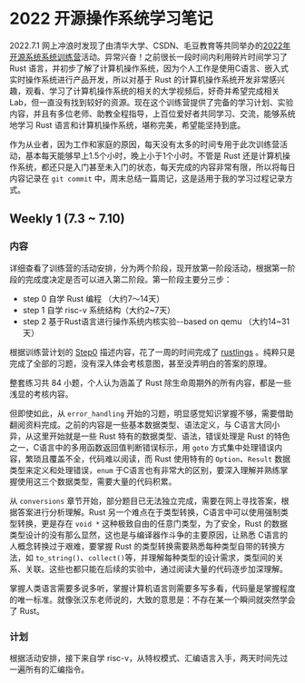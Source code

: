 # 2022 开源操作系统学习笔记
2022.7.1 网上冲浪时发现了由清华大学、CSDN、毛豆教育等共同举办的[2022年开源系统系统训练营](https://github.com/LearningOS/rust-based-os-comp2022/blob/main/scheduling.md)活动。异常兴奋！之前很长一段时间内利用碎片时间学习了 Rust 语言，并初步了解了计算机操作系统，因为个人工作是使用C语言、嵌入式实时操作系统进行产品开发，所以对基于 Rust 的计算机操作系统开发非常感兴趣，观看、学习了计算机操作系统的相关的大学视频后，好奇并希望完成相关 Lab，但一直没有找到较好的资源。现在这个训练营提供了完备的学习计划、实验内容，并且有多位老师、助教全程指导，上百位爱好者共同学习、交流，能够系统地学习 Rust 语言和计算机操作系统，堪称完美，希望能坚持到底。

作为从业者，因为工作和家庭的原因，每天没有太多的时间专用于此次训练营活动，基本每天能够早上1.5个小时，晚上小于1个小时。不管是 Rust 还是计算机操作系统，都还只是入门甚至未入门的状态，每天完成的内容非常有限，所以将每日内容记录在 `git commit` 中，周末总结一篇周记，这是适用于我的学习过程记录方式。

## Weekly 1 (7.3 ~ 7.10)
### 内容
详细查看了训练营的活动安排，分为两个阶段，现开放第一阶段活动，根据第一阶段的完成度决定是否可以进入第二阶段。第一阶段主要分三步：
* step 0 自学 Rust 编程 （大约7～14天）
* step 1 自学 risc-v 系统结构（大约2~7天）
* step 2 基于Rust语言进行操作系统内核实验--based on qemu （大约14~31天）

根据训练营计划的 [Step0](https://github.com/LearningOS/rust-based-os-comp2022/blob/main/scheduling.md#step-0-%E8%87%AA%E5%AD%A6rust%E7%BC%96%E7%A8%8B%E5%A4%A7%E7%BA%A6714%E5%A4%A9) 描述内容，花了一周的时间完成了 [rustlings](https://github.com/LearningOS/learn_rust_rustlings-thy1037) 。纯粹只是完成了全部的习题，没有深入体会考核意图，甚至没弄明白的答案的原理。

整套练习共 84 小题，个人认为涵盖了 Rust 除生命周期外的所有内容，都是一些浅显的考核内容。

但即使如此，从 `error_handling` 开始的习题，明显感觉知识掌握不够，需要借助翻阅资料完成。之前的内容是一些基本数据类型、语法定义，与 C语言大同小异，从这里开始就是一些 Rust 特有的数据类型、语法，错误处理是 Rust 的特色之一，C语言中的多用函数返回值判断错误标示，用 `goto` 方式集中处理错误内容，繁琐且覆盖不全，代码难以阅读，而 Rust 使用特有的 `Option`、`Result` 数据类型来定义和处理错误，`enum` 于C语言也有非常大的区别，要深入理解并熟练掌握使用这三个数据类型，需要大量的代码积累。

从 `conversions` 章节开始，部分题目已无法独立完成，需要在网上寻找答案，根据答案进行分析理解。Rust 另一个难点在于类型转换，C语言中可以使用强制类型转换，更是存在 `void *` 这种极致自由的任意门类型，为了安全，Rust 的数据类型设计的没有那么显然，这也是与编译器作斗争的主要原因，让熟悉 C语言的人概念转换过于艰难，要掌握 Rust 的类型转换需要熟悉每种类型自带的转换方法，如 `to_string()`、`collect()`等，并理解每种类型的设计需求，类型间的关系、关联。这些也都只能在后续的实验中，通过阅读大量的代码逐步加深理解。

掌握人类语言需要多说多听，掌握计算机语言则需要多写多看，代码量是掌握程度的唯一标准。就像张汉东老师说的，大致的意思是：不存在某一个瞬间就突然学会了 Rust。

### 计划
根据活动安排，接下来自学 risc-v，从特权模式、汇编语言入手，两天时间先过一遍所有的汇编指令。